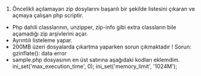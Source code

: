 1. Öncelikli açılamayan zip dosylarını başarılı bir şekilde listesini çıkaran ve açmaya çalışan php scriptir.
* Php dahili classlarının, unzipper, zip-info gibi extra classların bile açamadığı zip arşivlerini açar.
* Ayrıntılı listeleme yapar.
* 200MB üzeri dosyalarda çıkartma yaparken sorun çıkmaktadır ! Sorun: gzinflate(): data error
* sample.php dosyasının en üst satırına aşağıdaki kodları eklemdim.
ini_set('max_execution_time', 0);
ini_set('memory_limit', '1024M');
